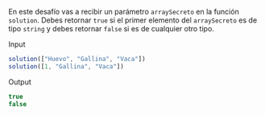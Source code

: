 En este desafío vas a recibir un parámetro `arraySecreto` en la función `solution`. Debes retornar `true` si el primer elemento del `arraySecreto` es de tipo `string` y debes retornar `false` si es de cualquier otro tipo.

Input

```js
solution(["Huevo", "Gallina", "Vaca"])
solution([1, "Gallina", "Vaca"])
```

Output

```js
true
false
```
